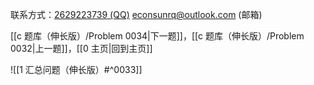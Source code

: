 联系方式：<a href="https://qm.qq.com/q/iA1sKuakak">2629223739 (QQ)</a> <a href="mailto:econsunrq@outlook.com">econsunrq@outlook.com (邮箱)</a>

[[c 题库（伸长版）/Problem 0034|下一题]]，[[c 题库（伸长版）/Problem 0032|上一题]]，[[0 主页|回到主页]]

![[1 汇总问题（伸长版）#^0033]]